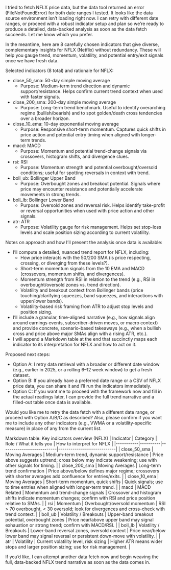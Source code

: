 I tried to fetch NFLX price data, but the data tool returned an error (FileNotFoundError) for both date ranges I tested. It looks like the data source environment isn’t loading right now. I can retry with different date ranges, or proceed with a robust indicator setup and plan so we’re ready to produce a detailed, data-backed analysis as soon as the data fetch succeeds. Let me know which you prefer.

In the meantime, here are 8 carefully chosen indicators that give diverse, complementary insights for NFLX (Netflix) without redundancy. These will help you gauge trend, momentum, volatility, and potential entry/exit signals once we have fresh data.

Selected indicators (8 total) and rationale for NFLX:
- close_50_sma: 50-day simple moving average
  - Purpose: Medium-term trend direction and dynamic support/resistance. Helps confirm current trend context when used with faster signals.
- close_200_sma: 200-day simple moving average
  - Purpose: Long-term trend benchmark. Useful to identify overarching regime (bullish/bearish) and to spot golden/death cross tendencies over a broader horizon.
- close_10_ema: 10-day exponential moving average
  - Purpose: Responsive short-term momentum. Captures quick shifts in price action and potential entry timing when aligned with longer-term trends.
- macd: MACD
  - Purpose: Momentum and potential trend-change signals via crossovers, histogram shifts, and divergence clues.
- rsi: RSI
  - Purpose: Momentum strength and potential overbought/oversold conditions; useful for spotting reversals in context with trend.
- boll_ub: Bollinger Upper Band
  - Purpose: Overbought zones and breakout potential. Signals where price may encounter resistance and potentially accelerate movements in strong trends.
- boll_lb: Bollinger Lower Band
  - Purpose: Oversold zones and reversal risk. Helps identify take-profit or reversal opportunities when used with price action and other signals.
- atr: ATR
  - Purpose: Volatility gauge for risk management. Helps set stop-loss levels and scale position sizing according to current volatility.

Notes on approach and how I’ll present the analysis once data is available:
- I’ll compute a detailed, nuanced trend report for NFLX, including:
  - How price interacts with the 50/200 SMA (is price respecting, crossing, or diverging from these levels?).
  - Short-term momentum signals from the 10 EMA and MACD (crossovers, momentum shifts, and divergences).
  - Momentum strength from RSI in relation to the trend (e.g., RSI in overbought/oversold zones vs. trend direction).
  - Volatility and breakout context from Bollinger bands (price touching/clarifying squeezes, band squeezes, and interactions with upper/lower bands).
  - Volatility-based risk framing from ATR to adjust stop levels and position sizing.
- I’ll include a granular, time-aligned narrative (e.g., how signals align around earnings events, subscriber-driven moves, or macro context) and provide concrete, scenario-based takeaways (e.g., when a bullish cross and price above major SMAs align with a rising ATR, etc.).
- I will append a Markdown table at the end that succinctly maps each indicator to its interpretation for NFLX and how to act on it.

Proposed next steps:
- Option A: I retry data retrieval with a broader or different date window (e.g., earlier in 2025, or a rolling 6–12 week window) to get a fresh dataset.
- Option B: If you already have a preferred date range or a CSV of NFLX price data, you can share it and I’ll run the indicators immediately.
- Option C: If you want me to proceed with the framework now and fill in the actual readings later, I can provide the full trend narrative and a filled-out table once data is available.

Would you like me to retry the data fetch with a different date range, or proceed with Option A/B/C as described? Also, please confirm if you want me to include any other indicators (e.g., VWMA or a volatility-specific measure) in place of any from the current list. 

Markdown table: Key indicators overview (NFLX)
| Indicator | Category | Role / What it tells you | How to interpret for NFLX |
|-----------|----------|---------------------------|----------------------------|
| close_50_sma | Moving Averages | Medium-term trend, dynamic support/resistance | Price above suggests uptrend; cross below may indicate weakening; use with other signals for timing. |
| close_200_sma | Moving Averages | Long-term trend confirmation | Price above/below defines major regime; crossovers with shorter averages add confluence for entries/exits. |
| close_10_ema | Moving Averages | Short-term momentum, quick shifts | Quick signals; use to time entries when aligned with longer-term trend. |
| macd | MACD Related | Momentum and trend-change signals | Crossover and histogram shifts indicate momentum changes; confirm with RSI and price position relative to SMAs. |
| rsi | Momentum | Overbought/oversold momentum | RSI > 70 overbought, < 30 oversold; look for divergences and cross-check with trend context. |
| boll_ub | Volatility / Breakouts | Upper-band breakout potential, overbought zones | Price near/above upper band may signal exhaustion or strong trend; confirm with MACD/RSI. |
| boll_lb | Volatility / Breakouts | Lower-band reversal zones, oversold context | Price near/below lower band may signal reversal or persistent down-move with volatility. |
| atr | Volatility | Current volatility level, risk sizing | Higher ATR means wider stops and larger position sizing; use for risk management. |

If you’d like, I can attempt another data fetch now and begin weaving the full, data-backed NFLX trend narrative as soon as the data comes in.